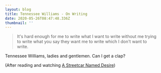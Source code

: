 ```yaml
---
layout: blog
title: Tennessee Williams - On Writing
date: 2020-05-26T08:47:48.336Z
thumbnail: ''
---
```

> It's hard enough for me to write what I want to write without me trying to write what you say they want me to write which I don't want to write.

Tennessee Williams, ladies and gentlemen. Can I get a clap?

(After reading and watching [A Streetcar Named Desire](https://www.goodreads.com/review/show/3355280351))
